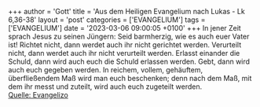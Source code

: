 +++
author = 'Gott'
title = 'Aus dem Heiligen Evangelium nach Lukas - Lk 6,36-38'
layout = 'post'
categories = ['EVANGELIUM']
tags = ['EVANGELIUM']
date = '2023-03-06 09:00:05 +0100'
+++
In jener Zeit sprach Jesus zu seinen Jüngern: Seid barmherzig, wie es auch euer Vater ist!
Richtet nicht, dann werdet auch ihr nicht gerichtet werden. Verurteilt nicht, dann werdet auch ihr nicht verurteilt werden. Erlasst einander die Schuld, dann wird auch euch die Schuld erlassen werden.<!--more-->
Gebt, dann wird auch euch gegeben werden. In reichem, vollem, gehäuftem, überfließendem Maß wird man euch beschenken; denn nach dem Maß, mit dem ihr messt und zuteilt, wird auch euch zugeteilt werden.<br> [Quelle: Evangelizo](https://evangeliumtagfuertag.org/DE/gospel)